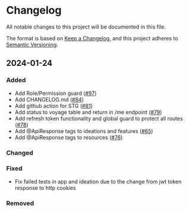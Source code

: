 # Changelog

All notable changes to this project will be documented in this file.

The format is based on [Keep a Changelog](https://keepachangelog.com/en/1.0.0/),
and this project adheres to [Semantic Versioning](https://semver.org/spec/v2.0.0.html).

## 2024-01-24

### Added

- Add Role/Permission guard ([#97](https://github.com/chingu-x/chingu-dashboard-be/pull/97))
- Add CHANGELOG.md ([#84](https://github.com/chingu-x/chingu-dashboard-be/pull/84))
- Add github action for STG ([#81](https://github.com/chingu-x/chingu-dashboard-be/pull/81))
- Add status to voyage table and return in /me endpoint ([#79](https://github.com/chingu-x/chingu-dashboard-be/pull/79))
- Add refresh token functionality and global guard to protect all routes ([#78](https://github.com/chingu-x/chingu-dashboard-be/pull/78))
- Add @ApiResponse tags to ideations and features ([#65](https://github.com/chingu-x/chingu-dashboard-be/pull/77))
- Add @ApiResponse tags to resources ([#76](https://github.com/chingu-x/chingu-dashboard-be/pull/76))

### Changed

### Fixed
- Fix failed tests in app and ideation due to the change from jwt token response to http cookies

### Removed